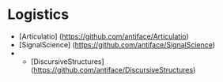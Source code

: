 Logistics
=========
* [Articulatio] (https://github.com/antiface/Articulatio)
* [SignalScience] (https://github.com/antiface/SignalScience)
* * [DiscursiveStructures] (https://github.com/antiface/DiscursiveStructures)
